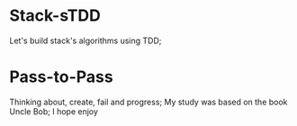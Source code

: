 # Stack-sTDD
Let's build stack's algorithms using TDD;

# Pass-to-Pass
Thinking about, create, fail and progress;
My study was based on the book Uncle Bob;
I hope enjoy
